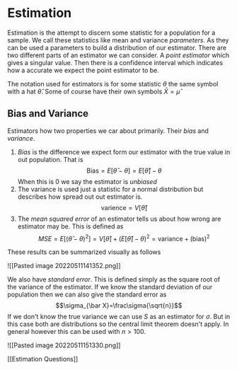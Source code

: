# Estimation
Estimation is the attempt to discern some statistic for a population for a sample. We call these statistics like mean and variance *parameters*. As they can be used a parameters to build a distribution of our estimator. There are two different parts of an estimator we can consider. A *point estimator* which gives a singular value. Then there is a confidence interval which indicates how a accurate we expect the point estimator to be.

The notation used for estimators is for some statistic $\theta$ the same symbol with a hat $\hat\theta$. Some of course have their own symbols $\bar X=\hat\mu$

## Bias and Variance
Estimators how two properties we car about primarily. Their *bias* and *variance*. 

1. *Bias* is the difference we expect form our estimator with the true value in out population. That is $$\text{Bias}=E[\hat\theta-\theta]=E[\hat\theta]-\theta$$When this is 0 we say the estimator is *unbiased*
2. The variance is used just a statistic for a normal distribution but describes how spread out out estimator is.$$\text{varience}=V[\hat\theta]$$
3. The *mean squared error* of an estimator tells us about how wrong are estimator may be. This is defined as $$MSE=E[(\hat\theta-\theta)^2]=V[\hat\theta]+(E[\hat\theta]-\theta)^2=\text{variance}+(\text{bias})^2$$

These results can be summarized visually as follows

![[Pasted image 20220511141352.png]]

We also have *standard error*. This is defined simply as the square root of the variance of the estimator. If we know the standard deviation of our population then we can also give the standard error as $$\sigma_{\bar X}=\frac\sigma{\sqrt{n}}$$
If we don't know the true variance we can use $S$ as an estimator for $\sigma$. But in this case both are distributions so the central limit theorem doesn't apply. In general however this can be used with $n>100$.

![[Pasted image 20220511151330.png]]

[[Estimation Questions]]